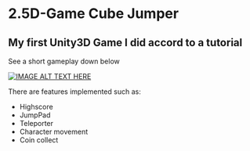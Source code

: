# 2.5D-Game Cube Jumper

## My first Unity3D Game I did accord to a tutorial

See a short gameplay down below

[![IMAGE ALT TEXT HERE](http://img.youtube.com/vi/RF4GMr1ACp0/0.jpg)](https://www.youtube.com/watch?v=RF4GMr1ACp0&feature=youtu.be)

There are features implemented such as:

 - Highscore
 - JumpPad
 - Teleporter
 - Character movement
 - Coin collect



